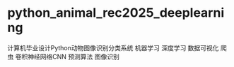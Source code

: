 # python_animal_rec2025_deeplearning
计算机毕业设计Python动物图像识别分类系统 机器学习 深度学习 数据可视化 爬虫 卷积神经网络CNN 预测算法 图像识别
